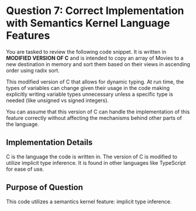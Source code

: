 # Question 7: **Correct** Implementation with **Semantics Kernel Language Features**
You are tasked to review the following code snippet. It is written in **MODIFIED VERSION OF C** and is intended to copy an array of Movies to a new destination in memory and sort them based on their views in ascending order using radix sort.

This modified version of C that allows for dynamic typing. At run time, the types of variables can change given their usage in the code making explicitly writing variable types unnecessary unless a specific type is needed (like unsigned vs signed integers).

You can assume that this version of C can handle the implementation of this feature correctly without affecting the mechanisms behind other parts of the language. 
## Implementation Details
C is the language the code is written in. The version of C is modified to utilize implicit type inference. It is found in other languages like TypeScript for ease of use.
## Purpose of Question
This code utilizes a semantics kernel feature: implicit type inference.